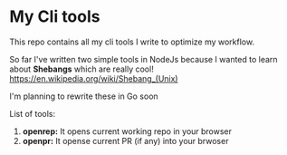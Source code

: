 # My Cli tools

This repo contains all my cli tools I write to optimize my workflow.

So far I've written two simple tools in NodeJs because I wanted to learn about **Shebangs** which are really cool!
https://en.wikipedia.org/wiki/Shebang_(Unix)

I'm planning to rewrite these in Go soon

List of tools:

1) **openrep:**  It opens current working repo in your browser
2) **openpr:** It opense current PR (if any) into your brwoser
